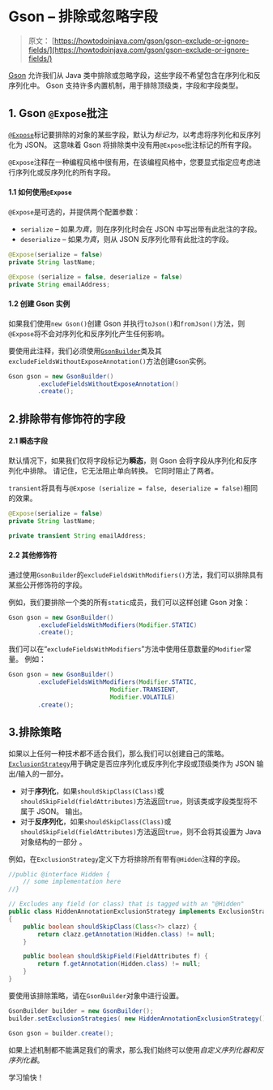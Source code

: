 # Gson – 排除或忽略字段

> 原文： [https://howtodoinjava.com/gson/gson-exclude-or-ignore-fields/](https://howtodoinjava.com/gson/gson-exclude-or-ignore-fields/)

[Gson](https://howtodoinjava.com/learningpaths/gson/) 允许我们从 Java 类中排除或忽略字段，这些字段不希望包含在序列化和反序列化中。 Gson 支持许多内置机制，用于排除顶级类，字段和字段类型。

## 1\. Gson `@Expose`批注

[`@Expose`](https://static.javadoc.io/com.google.code.gson/gson/2.8.5/com/google/gson/annotations/Expose.html)标记要排除的对象的某些字段，默认为*标记为*，以考虑将序列化和反序列化为 JSON。 这意味着 Gson 将排除类中没有用`@Expose`批注标记的所有字段。

`@Expose`注释在一种编程风格中很有用，在该编程风格中，您要显式指定应考虑进行序列化或反序列化的所有字段。

#### 1.1 如何使用`@Expose`

`@Expose`是可选的，并提供两个配置参数：

*   `serialize` – 如果*为真*，则在序列化时会在 JSON 中写出带有此批注的字段。
*   `deserialize` – 如果*为真*，则从 JSON 反序列化带有此批注的字段。

```java
@Expose(serialize = false) 
private String lastName;

@Expose (serialize = false, deserialize = false) 
private String emailAddress;

```

#### 1.2 创建 Gson 实例

如果我们使用`new Gson()`创建 Gson 并执行`toJson()`和`fromJson()`方法，则`@Expose`将不会对序列化和反序列化产生任何影响。

要使用此注释，我们必须使用[`GsonBuilder`](https://howtodoinjava.com/gson/gson-gsonbuilder-configuration/)类及其`excludeFieldsWithoutExposeAnnotation()`方法创建`Gson`实例。

```java
Gson gson = new GsonBuilder()
		.excludeFieldsWithoutExposeAnnotation()
		.create();

```

## 2.排除带有修饰符的字段

#### 2.1 瞬态字段

默认情况下，如果我们仅将字段标记为**瞬态**，则 Gson 会将字段从序列化和反序列化中排除。 请记住，它无法阻止单向转换。 它同时阻止了两者。

`transient`将具有与`@Expose (serialize = false, deserialize = false)`相同的效果。

```java
@Expose(serialize = false) 
private String lastName;

private transient String emailAddress;

```

#### 2.2 其他修饰符

通过使用`GsonBuilder`的`excludeFieldsWithModifiers()`方法，我们可以排除具有某些公开修饰符的字段。

例如，我们要排除一个类的所有`static`成员，我们可以这样创建 Gson 对象：

```java
Gson gson = new GsonBuilder()
		.excludeFieldsWithModifiers(Modifier.STATIC)
		.create();

```

我们可以在“`excludeFieldsWithModifiers`”方法中使用任意数量的`Modifier`常量。 例如：

```java
Gson gson = new GsonBuilder()
		.excludeFieldsWithModifiers(Modifier.STATIC, 
							Modifier.TRANSIENT, 
							Modifier.VOLATILE)
		.create();

```

## 3.排除策略

如果以上任何一种技术都不适合我们，那么我们可以创建自己的策略。 [`ExclusionStrategy`](https://static.javadoc.io/com.google.code.gson/gson/2.8.5/com/google/gson/ExclusionStrategy.html)用于确定是否应序列化或反序列化字段或顶级类作为 JSON 输出/输入的一部分。

*   对于**序列化**，如果`shouldSkipClass(Class)`或 `shouldSkipField(fieldAttributes)`方法返回`true`，则该类或字段类型将不属于 JSON。 输出。
*   对于**反序列化**，如果`shouldSkipClass(Class)`或`shouldSkipField(fieldAttributes)`方法返回`true`，则不会将其设置为 Java 对象结构的一部分 。

例如，在`ExclusionStrategy`定义下方将排除所有带有`@Hidden`注释的字段。

```java
//public @interface Hidden {
	// some implementation here
//}

// Excludes any field (or class) that is tagged with an "@Hidden"
public class HiddenAnnotationExclusionStrategy implements ExclusionStrategy 
{
	public boolean shouldSkipClass(Class<?> clazz) {
	 	return clazz.getAnnotation(Hidden.class) != null;
	}

	public boolean shouldSkipField(FieldAttributes f) {
	 	return f.getAnnotation(Hidden.class) != null;
	}
}

```

要使用该排除策略，请在`GsonBuilder`对象中进行设置。

```java
GsonBuilder builder = new GsonBuilder();
builder.setExclusionStrategies( new HiddenAnnotationExclusionStrategy() );

Gson gson = builder.create();

```

如果上述机制都不能满足我们的需求，那么我们始终可以使用*自定义序列化器和反序列化器*。

学习愉快！